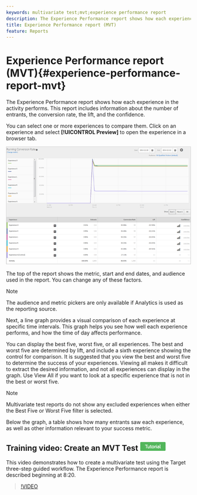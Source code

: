 ```yaml
---
keywords: multivariate test;mvt;experience performance report
description: The Experience Performance report shows how each experience in the activity performs.This report includes information about the number of entrants, the conversion rate, the lift, and the confidence.
title: Experience Performance report (MVT)
feature: Reports
---
```


# Experience Performance report (MVT){#experience-performance-report-mvt}

The Experience Performance report shows how each experience in the activity performs. This report includes information about the number of entrants, the conversion rate, the lift, and the confidence.

You can select one or more experiences to compare them. Click on an experience and select **[!UICONTROL Preview]** to open the experience in a browser tab.

![](assets/experienceperformancetable.png)

The top of the report shows the metric, start and end dates, and audience used in the report. You can change any of these factors.

>[!NOTE]
>
>The audience and metric pickers are only available if Analytics is used as the reporting source.

Next, a line graph provides a visual comparison of each experience at specific time intervals. This graph helps you see how well each experience performs, and how the time of day affects performance.

You can display the best five, worst five, or all experiences. The best and worst five are determined by lift, and include a sixth experience showing the control for comparison. It is suggested that you view the best and worst five to determine the success of your experiences. Viewing all makes it difficult to extract the desired information, and not all experiences can display in the graph. Use View All if you want to look at a specific experience that is not in the best or worst five.

>[!NOTE]
>
>Multivariate test reports do not show any excluded experiences when either the Best Five or Worst Five filter is selected.

Below the graph, a table shows how many entrants saw each experience, as well as other information relevant to your success metric. 

## Training video: Create an MVT Test ![Tutorial badge](/help/assets/tutorial.png)

This video demonstrates how to create a multivariate test using the Target three-step guided workflow. The Experience Performance report is described beginning at 8:20.

>[!VIDEO](https://video.tv.adobe.com/v/17395)